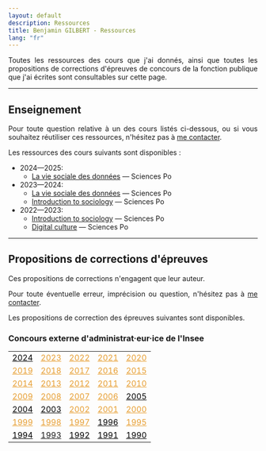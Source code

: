 ```yaml
---
layout: default
description: Ressources
title: Benjamin GILBERT - Ressources
lang: "fr"
---
```


<div style="text-align: justify"> 

<p> Toutes les ressources des cours que j'ai donnés, ainsi que toutes les propositions de corrections d'épreuves de concours de la fonction publique que j'ai écrites sont consultables sur cette page. </p>

</div>

---

## Enseignement

<div style="text-align: justify"> 

<p> Pour toute question relative à un des cours listés ci-dessous, ou si vous souhaitez réutiliser ces ressources, n'hésitez pas à <a href = "mailto:benjamin.gilbert@sciencespo.fr">me contacter</a>. </p>

<p> Les ressources des cours suivants sont disponibles :</p>

</div>

* 2024—2025:
    * [La vie sociale des données](/fr/ressources/lectures/la_vie_sociale_des_donnees_2024_2025) — Sciences Po
* 2023—2024:
    * [La vie sociale des données](/fr/ressources/lectures/la_vie_sociale_des_donnees_2023_2024) — Sciences Po
    * [Introduction to sociology](/en/resources/lectures/introduction_to_sociology_2023_2024) — Sciences Po
* 2022—2023:
    * [Introduction to sociology](/en/resources/lectures/introduction_to_sociology_2022_2023) — Sciences Po
    * [Digital culture](/en/resources/lectures/digital_culture_2022_2023) — Sciences Po

---

## Propositions de corrections d'épreuves

<div style="text-align: justify"> 

<p> Ces propositions de corrections n'engagent que leur auteur. </p>

<p> Pour toute éventuelle erreur, imprécision ou question, n'hésitez pas à <a href = "mailto:benjamin.gilbert@sciencespo.fr">me contacter</a>. </p>

<p> Les propositions de correction des épreuves suivantes sont disponibles.</p>

</div>

### Concours externe d'administrat·eur·ice de l'Insee

<div>

<table border="0">
  <tr>
    <td><a style="color:#000000;" href = "/fr/ressources/corrections/insee_administrateur_externe_2024">2024</a></td>
    <td><a style="color:#e79e31;" href = "/fr/ressources/corrections/insee_administrateur_externe_2023">2023</a></td>
    <td><a style="color:#e79e31;" href = "/fr/ressources/corrections/insee_administrateur_externe_2022">2022</a></td>
    <td><a style="color:#e79e31;" href = "/fr/ressources/corrections/insee_administrateur_externe_2021">2021</a></td>
    <td><a style="color:#e79e31;" href = "/fr/ressources/corrections/insee_administrateur_externe_2020">2020</a></td>
  </tr>
  <tr>
    <td><a style="color:#e79e31;" href = "/fr/ressources/corrections/insee_administrateur_externe_2019">2019</a></td>
    <td><a style="color:#e79e31;" href = "/fr/ressources/corrections/insee_administrateur_externe_2018">2018</a></td>
    <td><a style="color:#e79e31;" href = "/fr/ressources/corrections/insee_administrateur_externe_2017">2017</a></td>
    <td><a style="color:#e79e31;" href = "/fr/ressources/corrections/insee_administrateur_externe_2016">2016</a></td>
    <td><a style="color:#e79e31;" href = "/fr/ressources/corrections/insee_administrateur_externe_2015">2015</a></td>
  </tr>
  <tr>
    <td><a style="color:#e79e31;" href = "/fr/ressources/corrections/insee_administrateur_externe_2014">2014</a></td>
    <td><a style="color:#e79e31;" href = "/fr/ressources/corrections/insee_administrateur_externe_2013">2013</a></td>
    <td><a style="color:#e79e31;" href = "/fr/ressources/corrections/insee_administrateur_externe_2012">2012</a></td>
    <td><a style="color:#e79e31;" href = "/fr/ressources/corrections/insee_administrateur_externe_2011">2011</a></td>
    <td><a style="color:#e79e31;" href = "/fr/ressources/corrections/insee_administrateur_externe_2010">2010</a></td>
  </tr>
  <tr>
    <td><a style="color:#e79e31;" href = "/fr/ressources/corrections/insee_administrateur_externe_2009">2009</a></td>
    <td><a style="color:#e79e31;" href = "/fr/ressources/corrections/insee_administrateur_externe_2008">2008</a></td>
    <td><a style="color:#e79e31;" href = "/fr/ressources/corrections/insee_administrateur_externe_2007">2007</a></td>
    <td><a style="color:#e79e31;" href = "/fr/ressources/corrections/insee_administrateur_externe_2006">2006</a></td>
    <td><a style="color:#000000;" href = "/fr/ressources/corrections/insee_administrateur_externe_2005">2005</a></td>
  </tr>
  <tr>
    <td><a style="color:#000000;" href = "/fr/ressources/corrections/insee_administrateur_externe_2004">2004</a></td>
    <td><a style="color:#000000;" href = "/fr/ressources/corrections/insee_administrateur_externe_2003">2003</a></td>
    <td><a style="color:#e79e31;" href = "/fr/ressources/corrections/insee_administrateur_externe_2002">2002</a></td>
    <td><a style="color:#e79e31;" href = "/fr/ressources/corrections/insee_administrateur_externe_2001">2001</a></td>
    <td><a style="color:#e79e31;" href = "/fr/ressources/corrections/insee_administrateur_externe_2000">2000</a></td>
  </tr>
  <tr>
    <td><a style="color:#e79e31;" href = "/fr/ressources/corrections/insee_administrateur_externe_1999">1999</a></td>
    <td><a style="color:#e79e31;" href = "/fr/ressources/corrections/insee_administrateur_externe_1998">1998</a></td>
    <td><a style="color:#e79e31;" href = "/fr/ressources/corrections/insee_administrateur_externe_1997">1997</a></td>
    <td><a style="color:#000000;" href = "/fr/ressources/corrections/insee_administrateur_externe_1996">1996</a></td>
    <td><a style="color:#e79e31;" href = "/fr/ressources/corrections/insee_administrateur_externe_1995">1995</a></td>
  </tr>
  <tr>
    <td><a style="color:#000000;" href = "/fr/ressources/corrections/insee_administrateur_externe_1994">1994</a></td>
    <td><a href = "/fr/ressources/corrections/insee_administrateur_externe_1993">1993</a></td>
    <td><a style="color:#000000;" href = "/fr/ressources/corrections/insee_administrateur_externe_1992">1992</a></td>
    <td><a style="color:#000000;" href = "/fr/ressources/corrections/insee_administrateur_externe_1991">1991</a></td>
    <td><a style="color:#000000;" href = "/fr/ressources/corrections/insee_administrateur_externe_1990">1990</a></td>
  </tr>
</table>
